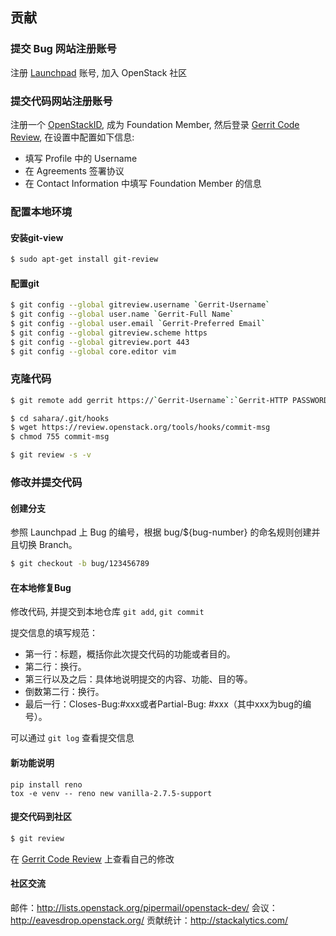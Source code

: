 ## 贡献

### 提交 Bug 网站注册账号

注册 [Launchpad](https://launchpad.net/openstack) 账号, 加入 OpenStack 社区

### 提交代码网站注册账号

注册一个 [OpenStackID](https://www.openstack.org/profile), 成为 Foundation Member, 然后登录 [Gerrit Code Review](https://review.openstack.org), 在设置中配置如下信息:
* 填写 Profile 中的 Username
* 在 Agreements 签署协议
* 在 Contact Information 中填写 Foundation Member 的信息

### 配置本地环境

#### 安装git-view

```bash
$ sudo apt-get install git-review
```

#### 配置git

```bash
$ git config --global gitreview.username `Gerrit-Username`
$ git config --global user.name `Gerrit-Full Name`
$ git config --global user.email `Gerrit-Preferred Email`
$ git config --global gitreview.scheme https
$ git config --global gitreview.port 443
$ git config --global core.editor vim
```

### 克隆代码

```bash
$ git remote add gerrit https://`Gerrit-Username`:`Gerrit-HTTP PASSWORD`@review.openstack.org:443/openstack/sahara

$ cd sahara/.git/hooks
$ wget https://review.openstack.org/tools/hooks/commit-msg
$ chmod 755 commit-msg

$ git review -s -v
```

### 修改并提交代码

#### 创建分支

参照 Launchpad 上 Bug 的编号，根据 bug/${bug-number} 的命名规则创建并且切换 Branch。

```bash
$ git checkout -b bug/123456789
```

#### 在本地修复Bug

修改代码, 并提交到本地仓库 `git add`, `git commit`

提交信息的填写规范：

* 第一行：标题，概括你此次提交代码的功能或者目的。
* 第二行：换行。
* 第三行以及之后：具体地说明提交的内容、功能、目的等。
* 倒数第二行：换行。
* 最后一行：Closes-Bug:#xxx或者Partial-Bug: #xxx（其中xxx为bug的编号）。

可以通过 `git log` 查看提交信息

#### 新功能说明

```
pip install reno
tox -e venv -- reno new vanilla-2.7.5-support
```

#### 提交代码到社区

```bash
$ git review
```

在 [Gerrit Code Review](https://review.openstack.org) 上查看自己的修改

#### 社区交流

邮件：http://lists.openstack.org/pipermail/openstack-dev/
会议：http://eavesdrop.openstack.org/
贡献统计：http://stackalytics.com/
